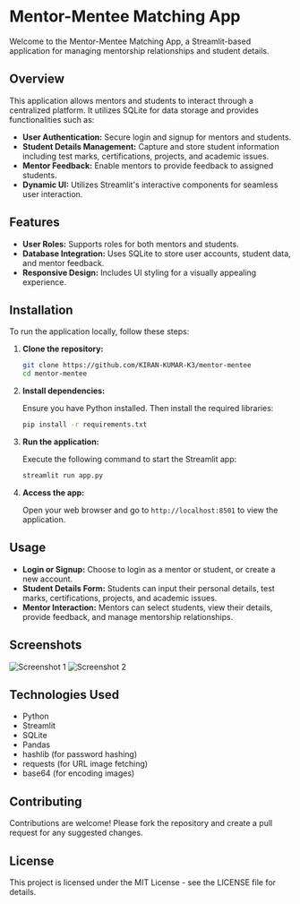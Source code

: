# Mentor-Mentee Matching App

Welcome to the Mentor-Mentee Matching App, a Streamlit-based application for managing mentorship relationships and student details.

## Overview

This application allows mentors and students to interact through a centralized platform. It utilizes SQLite for data storage and provides functionalities such as:

- **User Authentication:** Secure login and signup for mentors and students.
- **Student Details Management:** Capture and store student information including test marks, certifications, projects, and academic issues.
- **Mentor Feedback:** Enable mentors to provide feedback to assigned students.
- **Dynamic UI:** Utilizes Streamlit's interactive components for seamless user interaction.

## Features

- **User Roles:** Supports roles for both mentors and students.
- **Database Integration:** Uses SQLite to store user accounts, student data, and mentor feedback.
- **Responsive Design:** Includes UI styling for a visually appealing experience.

## Installation

To run the application locally, follow these steps:

1. **Clone the repository:**

   ```bash
   git clone https://github.com/KIRAN-KUMAR-K3/mentor-mentee
   cd mentor-mentee
   ```

2. **Install dependencies:**

   Ensure you have Python installed. Then install the required libraries:

   ```bash
   pip install -r requirements.txt
   ```

3. **Run the application:**

   Execute the following command to start the Streamlit app:

   ```bash
   streamlit run app.py
   ```

4. **Access the app:**

   Open your web browser and go to `http://localhost:8501` to view the application.

## Usage

- **Login or Signup:** Choose to login as a mentor or student, or create a new account.
- **Student Details Form:** Students can input their personal details, test marks, certifications, projects, and academic issues.
- **Mentor Interaction:** Mentors can select students, view their details, provide feedback, and manage mentorship relationships.

## Screenshots

![Screenshot 1](<screenshot_url_1>)
![Screenshot 2](<screenshot_url_2>)
<!-- Add relevant screenshots to showcase your app -->

## Technologies Used

- Python
- Streamlit
- SQLite
- Pandas
- hashlib (for password hashing)
- requests (for URL image fetching)
- base64 (for encoding images)

## Contributing

Contributions are welcome! Please fork the repository and create a pull request for any suggested changes.

## License

This project is licensed under the MIT License - see the LICENSE file for details.
